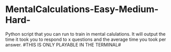 # MentalCalculations-Easy-Medium-Hard-
Python script that you can run to train in mental calulations. It will output the time it took you to respond to x questions and the average time you took per answer. #THIS IS ONLY PLAYABLE IN THE TERMINAL#

